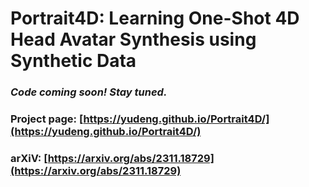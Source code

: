 # Portrait4D: Learning One-Shot 4D Head Avatar Synthesis using Synthetic Data

### _Code coming soon! Stay tuned._

### Project page: [https://yudeng.github.io/Portrait4D/](https://yudeng.github.io/Portrait4D/)

### arXiV: [https://arxiv.org/abs/2311.18729](https://arxiv.org/abs/2311.18729)

